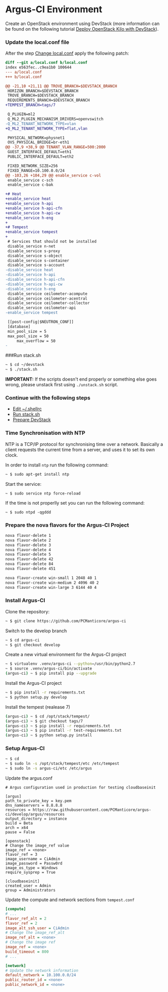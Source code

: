 Argus-CI Environment
==================

Create an OpenStack environment using DevStack (more information can be found on the following tutorial [Deploy OpenStack Kilo with DevStack][0]).

### Update the local.conf file

After the step [Change local.conf][1] apply the following patch:

```diff
diff --git a/local.conf b/local.conf
index e563fec..c9ea1b0 100644
--- a/local.conf
+++ b/local.conf

@@ -21,10 +21,11 @@ TROVE_BRANCH=$DEVSTACK_BRANCH
 HORIZON_BRANCH=$DEVSTACK_BRANCH
 TROVE_BRANCH=$DEVSTACK_BRANCH
 REQUIREMENTS_BRANCH=$DEVSTACK_BRANCH
+TEMPEST_BRANCH=tags/7

 Q_PLUGIN=ml2
 Q_ML2_PLUGIN_MECHANISM_DRIVERS=openvswitch
-Q_ML2_TENANT_NETWORK_TYPE=vlan
+Q_ML2_TENANT_NETWORK_TYPE=flat,vlan

 PHYSICAL_NETWORK=physnet1
 OVS_PHYSICAL_BRIDGE=br-eth1
@@ -37,9 +38,9 @@ TENANT_VLAN_RANGE=500:2000
 GUEST_INTERFACE_DEFAULT=eth1
 PUBLIC_INTERFACE_DEFAULT=eth2

 FIXED_NETWORK_SIZE=256
 FIXED_RANGE=10.100.0.0/24
@@ -103,26 +104,29 @@ enable_service c-vol
 enable_service c-sch
 enable_service c-bak

+# Heat
+enable_service heat
+enable_service h-api
+enable_service h-api-cfn
+enable_service h-api-cw
+enable_service h-eng
+
+# Tempest
+enable_service tempest
+
 # Services that should not be installed
 disable_service n-net
 disable_service s-proxy
 disable_service s-object
 disable_service s-container
 disable_service s-account
-disable_service heat
-disable_service h-api
-disable_service h-api-cfn
-disable_service h-api-cw
-disable_service h-eng
 disable_service ceilometer-acompute
 disable_service ceilometer-acentral
 disable_service ceilometer-collector
 disable_service ceilometer-api
-enable_service tempest

 [[post-config|$NEUTRON_CONF]]
 [database]
 min_pool_size = 5
 max_pool_size = 50
	 max_overflow = 50
-
```

###Run stack.sh

```bash
~ $ cd ~/devstack
~ $ ./stack.sh
```

**IMPORTANT:** If the scripts doesn't end properly or something else goes wrong, please unstack first using ```./unstack.sh``` script.

### Continue with the following steps
 
- [Edit ~/.shellrc][2]
- [Run stack.sh][3]
- [Prepare DevStack][4]

### Time Synchronisation with NTP
NTP is a TCP/IP protocol for synchronising time over a network. Basically a client requests the current time from a server, and uses it to set its own clock.

In order to install `ntp` run the following command: 

```bash
~ $ sudo apt-get install ntp
```

Start the service:

```
~ $ sudo service ntp force-reload
```

If the time is not properlly set you can run the following command:

```
~ $ sudo ntpd -qgddd
```

### Prepare the nova flavors for the Argus-CI Project

```bash
nova flavor-delete 1
nova flavor-delete 2
nova flavor-delete 3
nova flavor-delete 4
nova flavor-delete 5
nova flavor-delete 42
nova flavor-delete 84
nova flavor-delete 451
```

```bash
nova flavor-create win-small 1 2048 40 1
nova flavor-create win-medium 2 4096 40 2
nova flavor-create win-large 3 6144 40 4
```

### Install Argus-CI

Clone the repository:

```bash
~ $ git clone https://github.com/PCManticore/argus-ci
```

Switch to the develop branch

```bash
~ $ cd argus-ci
~ $ git checkout develop
```

Create a new virtual environment for the Argus-CI project

```bash
~ $ virtualenv .venv/argus-ci --python=/usr/bin/python2.7
~ $ source .venv/argus-ci/bin/activate
(argus-ci) ~ $ pip install pip --upgrade
```

Install the Argus-CI project

```bash
~ $ pip install -r requirements.txt
~ $ python setup.py develop
```

Install the tempest (realease 7)

```bash
(argus-ci) ~ $ cd /opt/stack/tempest/
(argus-ci) ~ $ git checkout tags/7
(argus-ci) ~ $ pip install -r requirements.txt
(argus-ci) ~ $ pip install -r test-requirements.txt
(argus-ci) ~ $ python setup.py install
```

### Setup Argus-CI

```bash
~ $ cd
~ $ sudo ln -s /opt/stack/tempest/etc /etc/tempest
~ $ sudo ln -s argus-ci/etc /etc/argus
```

Update the argus.conf

```
# Argus configuration used in production for testing cloudbaseinit

[argus]
path_to_private_key = key.pem
dns_nameservers = 8.8.8.8
resources = https://raw.githubusercontent.com/PCManticore/argus-ci/develop/argus/resources
output_directory = instance
build = Beta
arch = x64
pause = False

[openstack]
# Change the image_ref value
image_ref = <none>
flavor_ref = 3
image_username = CiAdmin
image_password = Passw0rd
image_os_type = Windows
require_sysprep = True

[cloudbaseinit]
created_user = Admin
group = Administrators
```

Update the compute and network sections from `tempest.conf`

```ini
[compute]
# ...
flavor_ref_alt = 2
flavor_ref = 2
image_alt_ssh_user = CiAdmin
# Change the image_ref_alt
image_ref_alt = <none>
# Change the image ref
image_ref = <none>
build_timeout = 800
# ...
```

```ini
[network]
# Update the network information
default_network = 10.100.0.0/24
public_router_id = <none>
public_network_id = <none>
```

[comment]: References
[0]: https://github.com/alexandrucoman/scripts/tree/master/openstack/kilo
[1]: https://github.com/alexandrucoman/scripts/tree/master/openstack/kilo#change-local-conf
[2]: https://github.com/alexandrucoman/scripts/tree/master/openstack/kilo#edit-shellrc
[3]: https://github.com/alexandrucoman/scripts/tree/master/openstack/kilo#run-stack-sh
[4]: https://github.com/alexandrucoman/scripts/tree/master/openstack/kilo#prepare-devstack
